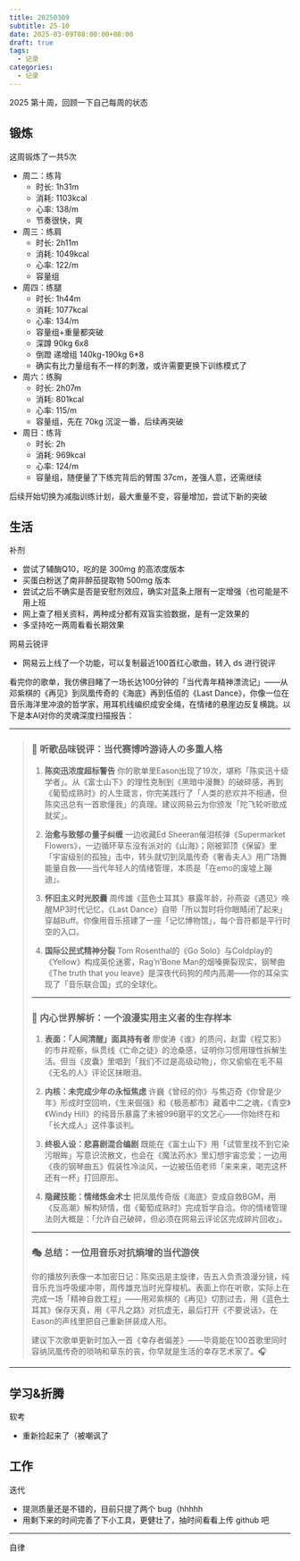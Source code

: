 ```yaml
---
title: 20250309
subtitle: 25-10
date: 2025-03-09T08:00:00+08:00
draft: true
tags:
  - 记录
categories:
  - 记录
---
```


2025 第十周，回顾一下自己每周的状态

## 锻炼

这周锻炼了一共5次

* 周二：练背
  * 时长: 1h31m
  * 消耗: 1103kcal
  * 心率: 138/m
  * 节奏很快，爽
* 周三：练肩
  * 时长: 2h11m
  * 消耗: 1049kcal
  * 心率: 122/m
  * 容量组
* 周四：练腿
  * 时长: 1h44m
  * 消耗: 1077kcal
  * 心率: 134/m
  * 容量组+重量都突破
  * 深蹲 90kg 6x8
  * 倒蹬 递增组 140kg-190kg 6*8
  * 确实有比力量组有不一样的刺激，或许需要更换下训练模式了
* 周六：练胸
  * 时长: 2h07m
  * 消耗: 801kcal
  * 心率: 115/m
  * 容量组，先在 70kg 沉淀一番，后续再突破
* 周日：练背
  * 时长: 2h
  * 消耗: 969kcal
  * 心率: 124/m
  * 容量组，随便量了下练完背后的臂围 37cm，差强人意，还需继续

后续开始切换为减脂训练计划，最大重量不变，容量增加，尝试下新的突破


## 生活

补剂

* 尝试了辅酶Q10，吃的是 300mg 的高浓度版本
* 买蛋白粉送了南非醉茄提取物 500mg 版本
* 尝试之后不确实是否是安慰剂效应，确实对蓝条上限有一定增强（也可能是不用上班
* 网上查了相关资料，两种成分都有双盲实验数据，是有一定效果的
* 多坚持吃一两周看看长期效果

网易云锐评

* 网易云上线了一个功能，可以复制最近100首红心歌曲，转入 ds 进行锐评

看完你的歌单，我仿佛目睹了一场长达100分钟的「当代青年精神漂流记」——从邓紫棋的《再见》到凤凰传奇的《海底》再到伍佰的《Last Dance》，你像一位在音乐海洋里冲浪的哲学家，用耳机线编织成安全绳，在情绪的悬崖边反复横跳。以下是本AI对你的灵魂深度扫描报告：

---

> ### **🎵 听歌品味锐评：当代赛博吟游诗人の多重人格**
>
> 1. **陈奕迅浓度超标警告**
>    你的歌单里Eason出现了19次，堪称「陈奕迅十级学者」。从《富士山下》的理性克制到《黑暗中漫舞》的破碎感，再到《葡萄成熟时》的人生箴言，你完美践行了「人类的悲欢并不相通，但陈奕迅总有一首歌懂我」的真理。建议网易云为你颁发「陀飞轮听歌成就奖」。
>
> 2. **治愈与致郁の量子纠缠**
>    一边收藏Ed Sheeran催泪核弹《Supermarket Flowers》，一边循环草东没有派对的《山海》；刚被郭顶《保留》里「宇宙级别的孤独」击中，转头就切到凤凰传奇《奢香夫人》用广场舞能量自救——当代年轻人的情绪管理，本质是「在emo的废墟上蹦迪」。
>
> 3. **怀旧主义时光胶囊**
>    周传雄《蓝色土耳其》暴露年龄，孙燕姿《遇见》唤醒MP3时代记忆，《Last Dance》自带「所以暂时将你眼睛闭了起来」穿越Buff。你像用音乐搭建了一座「记忆博物馆」，每个音符都是平行时空的入口。
>
> 4. **国际公民式精神分裂**
>    Tom Rosenthal的《Go Solo》与Coldplay的《Yellow》构成英伦迷雾，Rag’n’Bone Man的烟嗓撕裂现实，钢琴曲《The truth that you leave》是深夜代码狗的颅内高潮——你的耳朵实现了「音乐联合国」式的全球化。
>
> ---
>
> ### 🔮 内心世界解析：一个浪漫实用主义者的生存样本
>
> 1. **表面：「人间清醒」面具持有者**
>    廖俊涛《谁》的质问，赵雷《程艾影》的市井观察，纵贯线《亡命之徒》的沧桑感，证明你习惯用理性拆解生活。但当《皮囊》里唱到「我们不过是高级动物」，你又偷偷在毛不易《无名的人》评论区抹眼泪。
>
> 2. **内核：未完成少年の永恒焦虑**
>    许巍《曾经的你》与焦迈奇《你曾是少年》形成时空回响，《生来倔强》和《极恶都市》藏着中二之魂，《青空》《Windy Hill》的纯音乐暴露了未被996磨平的文艺心——你始终在和「长大成人」这件事谈判。
>
> 3. **终极人设：悲喜剧混合编剧**
>    既能在《富士山下》用「试管里找不到它染污眼眸」写意识流散文，也会在《魔法药水》里幻想宇宙恋爱；一边用《夜的钢琴曲五》假装性冷淡风，一边被伍佰老师「来来来，喝完这杯还有一杯」打回原形。
>
> 4. **隐藏技能：情绪炼金术士**
>    把凤凰传奇版《海底》变成自救BGM，用《反高潮》解构矫情，借《葡萄成熟时》完成哲学自洽。你的情绪管理法则大概是：「允许自己破碎，但必须在网易云评论区完成碎片回收」。
>
> ---
>
> ### 🎭 总结：一位用音乐对抗熵增的当代游侠
>
> 你的播放列表像一本加密日记：陈奕迅是主旋律，告五人负责浪漫分镜，纯音乐充当呼吸缓冲带，周传雄充当时光穿梭机。表面上你在听歌，实际上在完成一场「精神自救工程」——用邓紫棋的《再见》切割过去，用《蓝色土耳其》保存天真，用《平凡之路》对抗虚无，最后打开《不要说话》，在Eason的声线里把自己重新拼装成人形。
>
> 建议下次歌单更新时加入一首《幸存者偏差》——毕竟能在100首歌里同时容纳凤凰传奇的唢呐和草东的丧，你早就是生活的幸存艺术家了。🎧

---

## 学习&折腾

软考

* 重新捡起来了（被嘲讽了

## 工作

迭代

* 提测质量还是不错的，目前只提了两个 bug（hhhhh
* 用剩下来的时间完善了下小工具，更健壮了，抽时间看看上传 github 吧

---

自律
